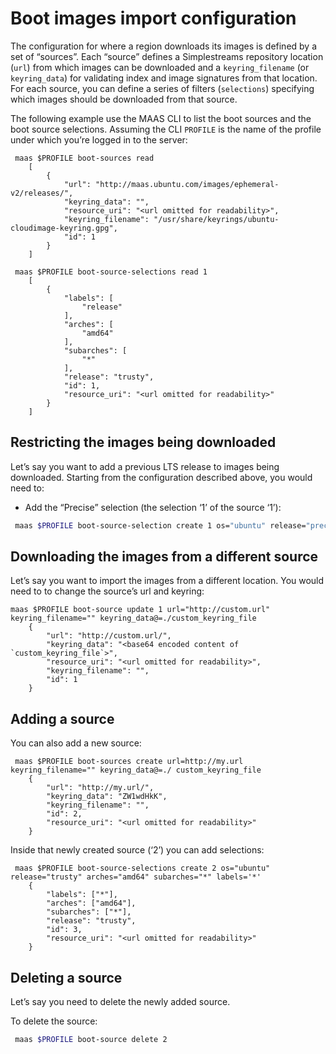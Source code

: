 
# Boot images import configuration

The configuration for where a region downloads its images is defined by
a set of “sources”. Each “source” defines a Simplestreams repository
location (`url`) from which images can be downloaded
and a `keyring_filename` (or `keyring_data`) for validating index and image
signatures from that location. For each source, you can define a series
of filters (`selections`) specifying which images should be downloaded from
that source.

The following example use the MAAS CLI to list the boot sources and the
boot source selections. Assuming the CLI `PROFILE`
is the name of the profile under which you’re logged in to the server:

```no-highlight
 maas $PROFILE boot-sources read
    [
        {
            "url": "http://maas.ubuntu.com/images/ephemeral-v2/releases/",
            "keyring_data": "",
            "resource_uri": "<url omitted for readability>",
            "keyring_filename": "/usr/share/keyrings/ubuntu-cloudimage-keyring.gpg",
            "id": 1
        }
    ]

 maas $PROFILE boot-source-selections read 1
    [
        {
            "labels": [
                "release"
            ],
            "arches": [
                "amd64"
            ],
            "subarches": [
                "*"
            ],
            "release": "trusty",
            "id": 1,
            "resource_uri": "<url omitted for readability>"
        }
    ]

```

## Restricting the images being downloaded

Let’s say you want to add a previous LTS release to images being
downloaded. Starting from the configuration described above, you would
need to:

-   Add the “Precise” selection (the selection ‘1’ of the source ‘1’):

```bash
 maas $PROFILE boot-source-selection create 1 os="ubuntu" release="precise" arches="amd64" subarches="*" labels="*"
```

## Downloading the images from a different source

Let’s say you want to import the images from a different location. You
would need to to change the source’s url and keyring:

```no-highlight
maas $PROFILE boot-source update 1 url="http://custom.url" keyring_filename="" keyring_data@=./custom_keyring_file
    {
        "url": "http://custom.url/",
        "keyring_data": "<base64 encoded content of `custom_keyring_file`>",
        "resource_uri": "<url omitted for readability>",
        "keyring_filename": "",
        "id": 1
    }
```

## Adding a source


You can also add a new source:

```no-highlight
 maas $PROFILE boot-sources create url=http://my.url keyring_filename="" keyring_data@=./ custom_keyring_file
    {
        "url": "http://my.url/",
        "keyring_data": "ZW1wdHkK",
        "keyring_filename": "",
        "id": 2,
        "resource_uri": "<url omitted for readability>"
    }
```
Inside that newly created source (‘2’) you can add selections:

```no-highlight
 maas $PROFILE boot-source-selections create 2 os="ubuntu" release="trusty" arches="amd64" subarches="*" labels='*'
    {
        "labels": ["*"],
        "arches": ["amd64"],
        "subarches": ["*"],
        "release": "trusty",
        "id": 3,
        "resource_uri": "<url omitted for readability>"
    }
```

## Deleting a source


Let’s say you need to delete the newly added source.

To delete the source:

```bash
 maas $PROFILE boot-source delete 2
```

